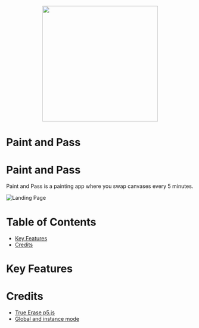 <h1 align="center">
    <br>
    <img width="310" height="310" src="assets/readme-assets/icon.png">
    <br>
    <h1>Paint and Pass</h1>
</h1>

# Paint and Pass
Paint and Pass is a painting app where you swap canvases every 5 minutes.

![Landing Page](public/assets/readme-assets/landing-page.png)

# Table of Contents
- [Key Features](#key-features)
- [Credits](#credits)
# Key Features

# Credits
- [True Erase p5.js](https://codepen.io/DanielHarty/pen/jzGVWV)
- [Global and instance mode](https://github.com/processing/p5.js/wiki/Global-and-instance-mode)